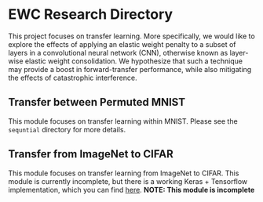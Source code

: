 # EWC Research Directory

This project focuses on transfer learning. More specifically, we would like to explore the effects of applying an elastic weight penalty to a subset of layers in a convolutional neural network (CNN), otherwise known as layer-wise elastic weight consolidation. We hypothesize that such a technique may provide a boost in forward-transfer performance, while also mitigating the effects of catastrophic interference. 

## Transfer between Permuted MNIST 

This module focuses on transfer learning within MNIST. Please see the `sequntial` directory for more details. 

## Transfer from ImageNet to CIFAR  

This module focuses on transfer learning from ImageNet to CIFAR. This module is currently incomplete, but there is a working Keras + Tensorflow implementation, which you can find [here](https://github.com/asinugobi/layerwise_ewc). **NOTE: This module is incomplete** 